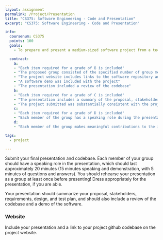 ```yaml
---
layout: assignment
permalink: /Project/Presentation
title: "CS375: Software Engineering - Code and Presentation"
excerpt: "CS375: Software Engineering - Code and Presentation"

info:
  coursenum: CS375
  points: 100
  goals:
    - To prepare and present a medium-sized software project from a technical and user perspective

  contract:
    a: 
    - "Each item required for a grade of B is included"
    - "The proposed group consisted of the specified number of group members"
    - "The project website includes links to the software repository and all relevant documents from the course"
    - "A software demo was included with the project"
    - "The presentation included a review of the codebase"
    b:
    - "Each item required for a grade of C is included"
    - "The presentation includes a summary of the proposal, stakeholders, requirements, design, and test plan"
    - "The project submitted was substantially consistent with the project proposed to and approved by the Professor"
    c:
    - "Each item required for a grade of D is included"
    - "Each member of the group has a speaking role during the presentation"
    d:
    - "Each member of the group makes meaningful contributions to the implementation of the project, demonstrated through version control commits or comments in the code"

tags:
  - project
  
---
```


Submit your final presentation and codebase.  Each member of your group should have a speaking role in the presentation, which should last approximately 20 minutes (15 minutes speaking and demonstration, with 5 minutes of questions and answers).  You should rehearse your presentation as a group at least once before presenting!  Dress appropriately for the presentation, if you are able.

Your presentation should summarize your proposal, stakeholders, requirements, design, and test plan, and should also include a review of the codebase and a demo of the software.

### Website

Include your presentation and a link to your project github codebase on the project website.